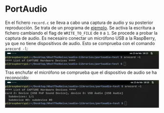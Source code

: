 # PortAudio 
En el fichero `record.c` se lleva a cabo una captura de audio y su posterior reproducción. Se trata de un programa de [ejemplo](https://portaudio.com/docs/v19-doxydocs/paex__record_8c_source.html). Se activa la escritura a fichero cambiando el flag de `WRITE_TO_FILE` de `0` a `1`. Se procede a probar la captura de audio. Es necesairo conectar un micrófono USB a la RaspBerry, ya que no tiene dispositivos de audio. Esto se comprueba con el comando `arecord -l`:
![alt text](img/1.png)
Tras enchufar el micrófono se comprueba que el dispositivo de audio se ha reconocido:
![alt text](img/2.png)
